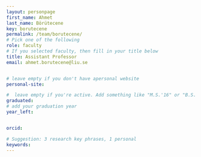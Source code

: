 ```yaml
---
layout: personpage
first_name: Ahmet
last_name: Börütecene
key: borutecene
permalink: /team/borutecene/
# Pick one of the following
role: faculty
# If you selected faculty, then fill in your title below
title: Assistant Professor
email: ahmet.borutecene@liu.se


# leave empty if you don't have apersonal website
personal-site: 

#  leave empty if you're active. Add something like "M.S.'16" or "B.S.'17" if you got a degree while with the Vis Collective. Add "N" if you left before you got a degree.
graduated:
# add your graduation year
year_left:


orcid: 

# Suggestion: 3 research key phrases, 1 personal
keywords:
---
```

